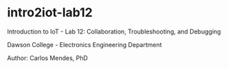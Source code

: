 # intro2iot-lab12

Introduction to IoT - Lab 12: Collaboration, Troubleshooting, and Debugging

Dawson College - Electronics Engineering Department

Author: Carlos Mendes, PhD
